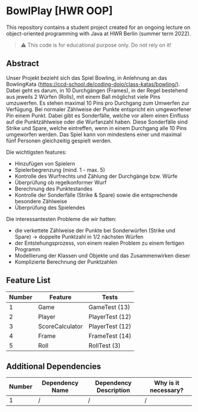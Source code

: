# BowlPlay [HWR OOP]

This repository contains a student project created for an ongoing lecture on object-oriented programming with Java at HWR Berlin (summer term 2022).

> :warning: This code is for educational purpose only. Do not rely on it!


## Abstract
Unser Projekt bezieht sich das Spiel Bowling, in Anlehnung an das BowlingKata (https://ccd-school.de/coding-dojo/class-katas/bowling/). 
Dabei geht es darum, in 10 Durchgängen (Frames), in der Regel bestehend aus jeweils 2 Würfen (Rolls), mit einem Ball möglichst viele Pins umzuwerfen. 
Es stehen maximal 10 Pins pro Durchgang zum Umwerfen zur Verfügung. Bei normaler Zählweise der Punkte entspricht ein umgeworfener Pin einem Punkt. 
Dabei gibt es Sonderfälle, welche vor allem einen Einfluss auf die Punktzählweise oder die Wurfanzahl haben. Diese Sonderfälle 
sind Strike und Spare, welche eintreffen, wenn in einem Durchgang alle 10 Pins umgeworfen werden. Das Spiel kann von mindestens einer und 
maximal fünf Personen gleichzeitig gespielt werden.

Die wichtigsten features:
- Hinzufügen von Spielern 
- Spielerbegrenzung (mind. 1 - max. 5) 
- Kontrolle des Wurfrechts und Zählung der Durchgänge bzw. Würfe 
- Überprüfung ob regelkonformer Wurf 
- Berechnung des Punktestandes 
- Kontrolle der Sonderfälle (Strike & Spare) sowie die entsprechende besondere Zählweise 
- Überprüfung des Spielendes

Die interessantesten Probleme die wir hatten:
- die verkettete Zählweise der Punkte bei Sonderwürfen (Strike und Spare) -> doppelte Punktzahl in 1/2 nächsten Würfen
- der Entstehungsprozess, von einem realen Problem zu einem fertigen Programm
- Modellierung der Klassen und Objekte und das Zusammenwirken dieser
- Komplizierte Berechnung der Punktzahlen


## Feature List

| Number | Feature         | Tests           |
|--------|-----------------|-----------------|
| 1      | Game            | GameTest (13)   |
| 2      | Player          | PlayerTest (12) |
| 3      | ScoreCalculator | PlayerTest (12) |
| 4      | Frame           | FrameTest (14)  |
| 5      | Roll            | RollTest (3)    |


## Additional Dependencies

| Number | Dependency Name | Dependency Description | Why is it necessary? |
|--------|-----------------|------------------------|----------------------|
| 1      | /               | /                      | /                    |
